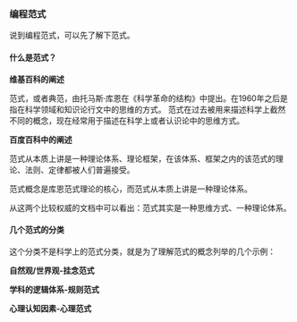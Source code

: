 ### 编程范式

说到编程范式，可以先了解下范式。

#### 什么是范式？

**维基百科的阐述**

范式，或者典范，由托马斯·库恩在《科学革命的结构》中提出。在1960年之后是指在科学领域和知识论行文中的思维的方式。
范式在过去被用来描述科学上截然不同的概念，现在经常用于描述在科学上或者认识论中的思维方式。

**百度百科中的阐述**

范式从本质上讲是一种理论体系、理论框架，在该体系、框架之内的该范式的理论、法则、定律都被人们普遍接受。

范式概念是库恩范式理论的核心，而范式从本质上讲是一种理论体系。

从这两个比较权威的文档中可以看出：范式其实是一种思维方式、一种理论体系。

#### 几个范式的分类

这个分类不是科学上的范式分类，就是为了理解范式的概念列举的几个示例：

**自然观/世界观-挂念范式**

**学科的逻辑体系-规则范式**

**心理认知因素-心理范式**

